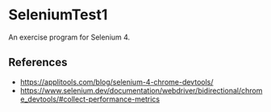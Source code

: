 # SeleniumTest1

An exercise program for Selenium 4.

## References
* https://applitools.com/blog/selenium-4-chrome-devtools/
*  https://www.selenium.dev/documentation/webdriver/bidirectional/chrome_devtools/#collect-performance-metrics
